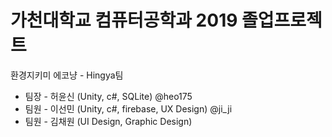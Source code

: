 # 가천대학교 컴퓨터공학과 2019 졸업프로젝트
환경지키미 에코냥 - Hingya팀

- 팀장 - 허윤신 (Unity, c#, SQLite) @heo175
- 팀원 - 이선민 (Unity, c#, firebase, UX Design) @ji_ji
- 팀원 - 김채원 (UI Design, Graphic Design)

